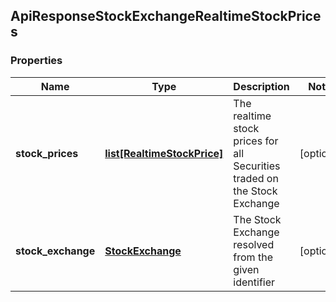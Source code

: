 ## ApiResponseStockExchangeRealtimeStockPrices

### Properties
Name | Type | Description | Notes
------------ | ------------- | ------------- | -------------
**stock_prices** | [**list[RealtimeStockPrice]**](RealtimeStockPrice.md) | The realtime stock prices for all Securities traded on the Stock Exchange | [optional] 
**stock_exchange** | [**StockExchange**](StockExchange.md) | The Stock Exchange resolved from the given identifier | [optional] 




